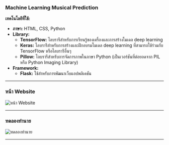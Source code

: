 ### **Machine Learning Musical Prediction**

**เทคโนโลยีที่ใช้:**

- **ภาษา:** HTML, CSS, Python
- **Library:**
  - **TensorFlow:** ไลบรารีสำหรับการเรียนรู้ของเครื่องและการสร้างโมเดล deep learning
  - **Keras:** ไลบรารีสำหรับการสร้างและฝึกอบรมโมเดล deep learning ที่สามารถใช้ร่วมกับ TensorFlow หรือไลบรารีอื่นๆ
  - **Pillow:** ไลบรารีสำหรับการจัดการภาพในภาษา Python (เป็นเวอร์ชันที่ต่อยอดจาก PIL หรือ Python Imaging Library)
- **Framework:**
  - **Flask:** ใช้สำหรับการพัฒนาเว็บแอปพลิเคชัน

---

### **หน้า Website**

![หน้า Website](https://github.com/user-attachments/assets/8c432741-64fc-4cd0-b63f-38cab22d67f8)

---

### **ทดลองทำนาย**

![ทดลองทำนาย](https://github.com/user-attachments/assets/34cee52c-f49a-4c4d-8a76-5b9f86766dbe) 

---
